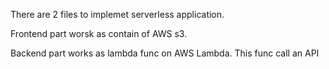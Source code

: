 There are 2 files to implemet serverless application.

Frontend part worsk as contain of AWS s3.

Backend part works as lambda func on AWS Lambda. This func call an API